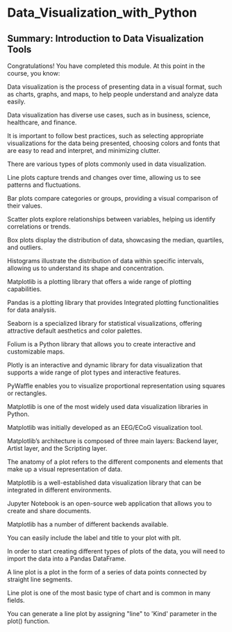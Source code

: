 # Data_Visualization_with_Python
## Summary: Introduction to Data Visualization Tools

Congratulations! You have completed this module. At this point in the course, you know: 

Data visualization is the process of presenting data in a visual format, such as charts, graphs, and maps, to help people understand and analyze data easily. 

Data visualization has diverse use cases, such as in business, science, healthcare, and finance. 

It is important to follow best practices, such as selecting appropriate visualizations for the data being presented, choosing colors and fonts that are easy to read and interpret, and minimizing clutter.

There are various types of plots commonly used in data visualization.

Line plots capture trends and changes over time, allowing us to see patterns and fluctuations.

Bar plots compare categories or groups, providing a visual comparison of their values.

Scatter plots explore relationships between variables, helping us identify correlations or trends.

Box plots display the distribution of data, showcasing the median, quartiles, and outliers.

Histograms illustrate the distribution of data within specific intervals, allowing us to understand its shape and concentration.

Matplotlib is a plotting library that offers a wide range of plotting capabilities.

Pandas is a plotting library that provides Integrated plotting functionalities for data analysis.

Seaborn is a specialized library for statistical visualizations, offering attractive default aesthetics and color palettes.

Folium is a Python library that allows you to create interactive and customizable maps.

Plotly is an interactive and dynamic library for data visualization that supports a wide range of plot types and interactive features.

PyWaffle enables you to visualize proportional representation using squares or rectangles.

Matplotlib is one of the most widely used data visualization libraries in Python. 

Matplotlib was initially developed as an EEG/ECoG visualization tool. 

Matplotlib’s architecture is composed of three main layers: Backend layer, Artist layer, and the Scripting layer. 

The anatomy of a plot refers to the different components and elements that make up a visual representation of data.

Matplotlib is a well-established data visualization library that can be integrated in different environments. 

Jupyter Notebook is an open-source web application that allows you to create and share documents.

Matplotlib has a number of different backends available. 

You can easily include the label and title to your plot with plt.

In order to start creating different types of plots of the data, you will need to import the data into a Pandas DataFrame.

A line plot is a plot in the form of a series of data points connected by straight line segments. 

Line plot is one of the most basic type of chart and is common in many fields. 

You can generate a line plot by assigning "line" to 'Kind' parameter in the plot() function.
